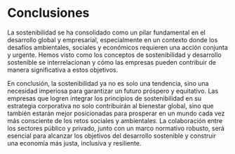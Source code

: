 # Conclusiones


La sostenibilidad se ha consolidado como un pilar fundamental en el desarrollo global y empresarial, especialmente en un contexto donde los desafíos ambientales, sociales y económicos requieren una acción conjunta y urgente.
Hemos visto como los conceptos de sostenibilidad y desarrollo sostenible se interrelacionan y cómo las empresas pueden contribuir de manera significativa a estos objetivos.



En conclusión, la sostenibilidad ya no es solo una tendencia, sino una necesidad imperiosa para garantizar un futuro próspero y equitativo. Las empresas que logren integrar los principios de sostenibilidad en su estrategia corporativa no solo contribuirán al bienestar global, sino que también estarán mejor posicionadas para prosperar en un mundo cada vez más consciente de los retos sociales y ambientales. La colaboración entre los sectores público y privado, junto con un marco normativo robusto, será esencial para alcanzar los objetivos del desarrollo sostenible y construir una economía más justa, inclusiva y resiliente.

